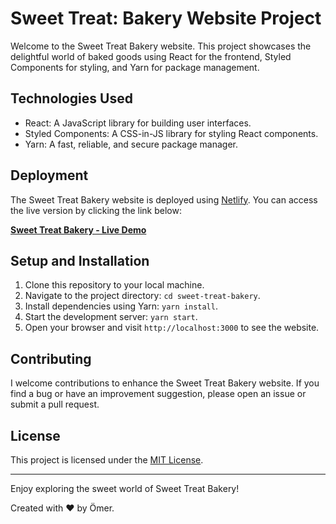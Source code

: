 # Sweet Treat: Bakery Website Project

Welcome to the Sweet Treat Bakery website. This project showcases the delightful world of baked goods using React for the frontend, Styled Components for styling, and Yarn for package management.

## Technologies Used

- React: A JavaScript library for building user interfaces.
- Styled Components: A CSS-in-JS library for styling React components.
- Yarn: A fast, reliable, and secure package manager.

## Deployment

The Sweet Treat Bakery website is deployed using [Netlify](https://www.netlify.com/). You can access the live version by clicking the link below:

[**Sweet Treat Bakery - Live Demo**](https://example-netlify-link.com)

## Setup and Installation

1. Clone this repository to your local machine.
2. Navigate to the project directory: `cd sweet-treat-bakery`.
3. Install dependencies using Yarn: `yarn install`.
4. Start the development server: `yarn start`.
5. Open your browser and visit `http://localhost:3000` to see the website.

## Contributing

I welcome contributions to enhance the Sweet Treat Bakery website. If you find a bug or have an improvement suggestion, please open an issue or submit a pull request.

## License

This project is licensed under the [MIT License](LICENSE).

---

Enjoy exploring the sweet world of Sweet Treat Bakery!

Created with ❤️ by Ömer.

